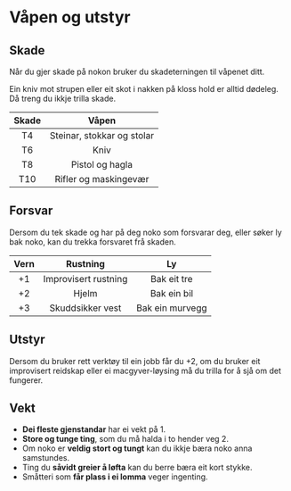 # Våpen og utstyr

## Skade

Når du gjer skade på nokon bruker du skadeterningen til våpenet ditt.

Ein kniv mot strupen eller eit skot i nakken på kloss hold er alltid dødeleg. Då treng du ikkje trilla skade.

| Skade | Våpen |
| :-------------: |:-------------:|
|T4  |  Steinar, stokkar og stolar|
T6  |  Kniv|
T8  |  Pistol og hagla|
T10  |  Rifler og maskingevær|

## Forsvar

Dersom du tek skade og har på deg noko som forsvarar deg, eller søker ly bak noko, kan du trekka forsvaret frå skaden.

| Vern | Rustning | Ly |
| :-------------: |:-------------:|:-------------:|
|+1 |  Improvisert rustning| Bak eit tre |
|+2 |  Hjelm| Bak ein bil |
+3 |  Skuddsikker vest| Bak ein murvegg |

## Utstyr

Dersom du bruker rett verktøy til ein jobb får du +2, om du bruker eit improvisert reidskap eller ei macgyver-løysing må du trilla for å sjå om det fungerer.

## Vekt  

- __Dei fleste gjenstandar__ har ei vekt på 1.  
- __Store og tunge ting__, som du må halda i to hender veg 2.  
- Om noko er __veldig stort og tungt__ kan du ikkje bæra noko anna samstundes.  
- Ting du __såvidt greier å løfta__ kan du berre bæra eit kort stykke. 
- Småtteri som __får plass i ei lomma__ veger ingenting. 




